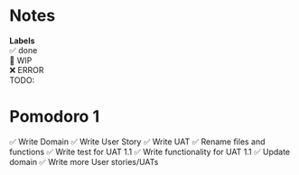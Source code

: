 # Notes

**Labels**  
✅ done  
🚧 WIP  
❌ ERROR  
TODO:

# Pomodoro 1

✅ Write Domain
✅ Write User Story
✅ Write UAT
✅ Rename files and functions
✅ Write test for UAT 1.1
✅ Write functionality for UAT 1.1
✅ Update domain
✅ Write more User stories/UATs
